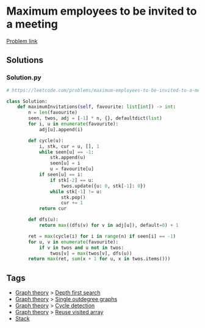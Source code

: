# Maximum employees to be invited to a meeting

[Problem link](https://leetcode.com/problems/maximum-employees-to-be-invited-to-a-meeting)

## Solutions


### Solution.py
```py
# https://leetcode.com/problems/maximum-employees-to-be-invited-to-a-meeting

class Solution:
    def maximumInvitations(self, favourite: list[int]) -> int:
        n = len(favourite)
        seen, twos, adj = [-1] * n, {}, defaultdict(list)
        for i, u in enumerate(favourite):
            adj[u].append(i)

        def cycle(u):
            i, stk, cur = u, [], 1
            while seen[u] == -1:
                stk.append(u)
                seen[u] = i
                u = favourite[u]
            if seen[u] == i:
                if stk[-2] == u:
                    twos.update({u: 0, stk[-1]: 0})
                while stk[-1] != u:
                    stk.pop()
                    cur += 1
            return cur

        def dfs(u):
            return max((dfs(v) for v in adj[u]), default=0) + 1

        ret = max(cycle(i) for i in range(n) if seen[i] == -1)
        for u, v in enumerate(favourite):
            if v in twos and u not in twos:
                twos[v] = max(twos[v], dfs(u))
        return max(ret, sum(x + 1 for u, x in twos.items()))
```
## Tags

* [Graph theory](/Collections/graph-theory.md#graph-theory) > [Depth first search](/Collections/graph-theory.md#depth-first-search)
* [Graph theory](/Collections/graph-theory.md#graph-theory) > [Single outdegree graphs](/Collections/graph-theory.md#single-outdegree-graphs)
* [Graph theory](/Collections/graph-theory.md#graph-theory) > [Cycle detection](/Collections/graph-theory.md#cycle-detection)
* [Graph theory](/Collections/graph-theory.md#graph-theory) > [Reuse visited array](/Collections/graph-theory.md#reuse-visited-array)
* [Stack](/Collections/stack.md#stack)
